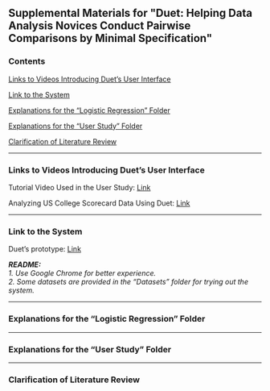 ## Supplemental Materials for "Duet: Helping Data Analysis Novices Conduct Pairwise Comparisons by Minimal Specification"

### Contents

[Links to Videos Introducing Duet’s User Interface](#links-to-videos-introducing-duets-user-interface)
 
[Link to the System](#link-to-the-system)

[Explanations for the “Logistic Regression” Folder](#explanations-for-the-logistic-regression-folder) 

[Explanations for the “User Study” Folder](#explanations-for-the-user-study-folder) 

[Clarification of Literature Review](#clarification-of-literature-review)  

---

### Links to Videos Introducing Duet’s User Interface

Tutorial Video Used in the User Study: [Link](https://youtu.be/JF8Q-PT3xUY)

Analyzing US College Scorecard Data Using Duet: [Link](https://youtu.be/Y4p0h8_EnDU)

---

### Link to the System

Duet’s prototype: [Link](https://duetpaircomp.github.io/)

***README:***  
*1. Use Google Chrome for better experience.*  
*2. Some datasets are provided in the “Datasets” folder for trying out the system.*

---

### Explanations for the “Logistic Regression” Folder


---

### Explanations for the “User Study” Folder

---

### Clarification of Literature Review
